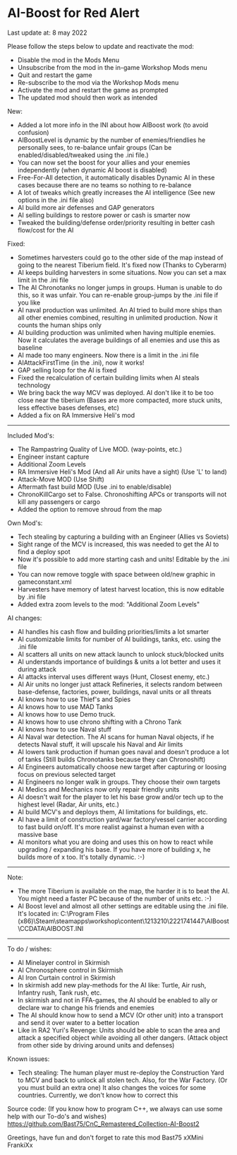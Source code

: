 # AI-Boost for Red Alert
Last update at: 8 may 2022

Please follow the steps below to update and reactivate the mod:
- Disable the mod in the Mods Menu
- Unsubscribe from the mod in the in-game Workshop Mods menu
- Quit and restart the game
- Re-subscribe to the mod via the Workshop Mods menu
- Activate the mod and restart the game as prompted
- The updated mod should then work as intended

New:
- Added a lot more info in the INI about how AIBoost work (to avoid confusion)
- AIBoostLevel is dynamic by the number of enemies/friendlies he personally sees, to re-balance unfair groups (Can be enabled/disabled/tweaked using the .ini file.)
- You can now set the boost for your allies and your enemies independently (when dynamic AI boost is disabled)
- Free-For-All detection, it automatically disables Dynamic AI in these cases because there are no teams so nothing to re-balance
- A lot of tweaks which greatly increases the AI intelligence (See new options in the .ini file also)
- AI build more air defenses and GAP generators
- AI selling buildings to restore power or cash is smarter now
- Tweaked the building/defense order/priority resulting in better cash flow/cost for the AI
 
Fixed:
- Sometimes harvesters could go to the other side of the map instead of going to the nearest Tiberium field. It's fixed now (Thanks to Cyberarm)
- AI keeps building harvesters in some situations. Now you can set a max limit in the .ini file
- The AI Chronotanks no longer jumps in groups. Human is unable to do this, so it was unfair. You can re-enable group-jumps by the .ini file if you like
- AI naval production was unlimited. An AI tried to build more ships than all other enemies combined, resulting in unlimited production. Now it counts the human ships only
- AI building production was unlimited when having multiple enemies. Now it calculates the average buildings of all enemies and use this as baseline
- AI made too many engineers. Now there is a limit in the .ini file
- AIAttackFirstTime (in the .ini), now it works!
- GAP selling loop for the AI is fixed
- Fixed the recalculation of certain building limits when AI steals technology
- We bring back the way MCV was deployed. AI don't like it to be too close near the tiberium (Bases are more compacted, more stuck units, less effective bases defenses, etc)
- Added a fix on RA Immersive Heli's mod

--- 

Included Mod's:
- The Rampastring Quality of Live MOD. (way-points, etc.)
- Engineer instant capture
- Additional Zoom Levels
- RA Immersive Heli's Mod (And all Air units have a sight) (Use 'L' to land)
- Attack-Move MOD (Use Shift)
- Aftermath fast build MOD (Use .ini to enable/disable)
- ChronoKillCargo set to False. Chronoshifting APCs or transports will not kill any passengers or cargo
- Added the option to remove shroud from the map

Own Mod's:
- Tech stealing by capturing a building with an Engineer (Allies vs Soviets)
- Sight range of the MCV is increased, this was needed to get the AI to find a deploy spot
- Now it's possible to add more starting cash and units! Editable by the .ini file
- You can now remove toggle with space between old/new graphic in gameconstant.xml
- Harvesters have memory of latest harvest location, this is now editable by .ini file
- Added extra zoom levels to the mod: "Additional Zoom Levels"

AI changes:
- AI handles his cash flow and building priorities/limits a lot smarter
- AI customizable limits for number of AI buildings, tanks, etc. using the .ini file
- AI scatters all units on new attack launch to unlock stuck/blocked units
- AI understands importance of buildings & units a lot better and uses it during attack
- AI attacks interval uses different ways (Hunt, Closest enemy, etc.)
- AI Air units no longer just attack Refineries, it selects random between base-defense, factories, power, buildings, naval units or all threats
- AI knows how to use Thief's and Spies
- AI knows how to use MAD Tanks
- AI knows how to use Demo truck.
- AI knows how to use chrono shifting with a Chrono Tank
- AI knows how to use Naval stuff
- AI Naval war detection. The AI scans for human Naval objects, if he detects Naval stuff, it will upscale his Naval and Air limits
- AI lowers tank production if human goes naval and doesn't produce a lot of tanks (Still builds Chronotanks because they can Chronoshift)
- AI Engineers automatically choose new target after capturing or loosing focus on previous selected target
- AI Engineers no longer walk in groups. They choose their own targets
- AI Medics and Mechanics now only repair friendly units
- AI doesn't wait for the player to let his base grow and/or tech up to the highest level (Radar, Air units, etc.)
- AI build MCV's and deploys them, AI limitations for buildings, etc.
- AI have a limit of construction yard/war factory/vessel carrier according to fast build on/off. It's more realist against a human even with a massive base
- AI monitors what you are doing and uses this on how to react while upgrading / expanding his base. If you have more of building x, he builds more of x too. It's totally dynamic. :-)

---

Note:
- The more Tiberium is available on the map, the harder it is to beat the AI. You might need a faster PC because of the number of units etc.  :-)
- AI Boost level and almost all other settings are editable using the .ini file. It's located in: C:\Program Files (x86)\Steam\steamapps\workshop\content\1213210\2221741447\AIBoost\CCDATA\AIBOOST.INI

---

To do / wishes:
- AI Minelayer control in Skirmish
- AI Chronosphere control in Skirmish
- AI Iron Curtain control in Skirmish
- In skirmish add new play-methods for the AI like: Turtle, Air rush, Infantry rush, Tank rush, etc.
- In skirmish and not in FFA-games, the AI should be enabled to ally or declare war to change his friends and enemies
- The AI should know how to send a MCV (Or other unit) into a transport and send it over water to a better location
- Like in RA2 Yuri's Revenge: Units should be able to scan the area and attack a specified object while avoiding all other dangers. (Attack object from other side by driving around units and defenses)

Known issues:
- Tech stealing:
The human player must re-deploy the Construction Yard to MCV and back to unlock all stolen tech. Also, for the War Factory. (Or you must build an extra one)
It also changes the voices for some countries. Currently, we don't know how to correct this

Source code: (If you know how to program C++, we always can use some help with our To-do's and wishes)
https://github.com/Bast75/CnC_Remastered_Collection-AI-Boost2


Greetings, have fun and don't forget to rate this mod
Bast75
xXMini FrankiXx
